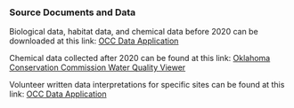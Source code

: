 ### Source Documents and Data

Biological data, habitat data, and chemical data before 2020 can be downloaded at this link: [OCC Data Application](https://occwaterquality.shinyapps.io/OCC-app23b/)

Chemical data collected after 2020 can be found at this link: [Oklahoma Conservation Commission Water Quality Viewer](https://okconservation.maps.arcgis.com/apps/webappviewer/index.html?id=1654493dccdd42c29d170785c6b242bf)

Volunteer written data interpretations for specific sites can be found at this link: [OCC Data Application](https://occwaterquality.shinyapps.io/OCC-app23b/)